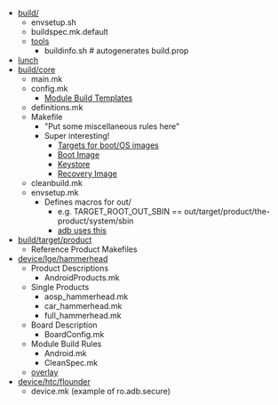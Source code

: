 - [build/](http://androidxref.com/5.1.0_r1/xref/build)
  - envsetup.sh
  - buildspec.mk.default
  - [tools](http://androidxref.com/5.1.0_r1/xref/build/tools/)
    - buildinfo.sh # autogenerates build.prop
- [lunch](http://androidxref.com/5.1.0_r1/xref/build/envsetup.sh#481)
- [build/core](http://androidxref.com/5.1.0_r1/xref/build/core/)
  - main.mk
  - config.mk
    - [Module Build Templates](http://androidxref.com/5.1.0_r1/xref/build/core/config.mk#62)
  - definitions.mk
  - Makefile
    - "Put some miscellaneous rules here"
    - Super interesting!
      - [Targets for boot/OS images](http://androidxref.com/5.1.0_r1/xref/build/core/Makefile#422)
      - [Boot Image](http://androidxref.com/5.1.0_r1/xref/build/core/Makefile#465)
      - [Keystore](http://androidxref.com/5.1.0_r1/xref/build/core/Makefile#646)
      - [Recovery Image](http://androidxref.com/5.1.0_r1/xref/build/core/Makefile#739)
  - cleanbuild.mk
  - envsetup.mk
    - Defines macros for out/
      - e.g. TARGET_ROOT_OUT_SBIN == out/target/product/the-product/system/sbin
      - [adb uses this](http://androidxref.com/5.1.0_r1/xref/system/core/adb/Android.mk#131)
- [build/target/product](http://androidxref.com/5.1.0_r1/xref/build/target/product/)
  - Reference Product Makefiles
- [device/lge/hammerhead](http://androidxref.com/5.1.0_r1/xref/device/lge/hammerhead/)
  - Product Descriptions
    - AndroidProducts.mk
  - Single Products
    - aosp_hammerhead.mk
    - car_hammerhead.mk
    - full_hammerhead.mk
  - Board Description
    - BoardConfig.mk
  - Module Build Rules
    - Android.mk
    - CleanSpec.mk
  - [overlay](http://androidxref.com/5.1.0_r1/xref/device/lge/hammerhead/overlay/)
- [device/htc/flounder](http://androidxref.com/5.1.0_r1/xref/device/htc/flounder/)
  - device.mk (example of ro.adb.secure)
